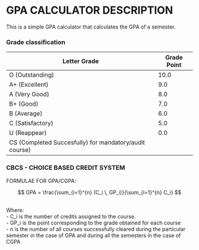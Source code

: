 # GPA CALCULATOR DESCRIPTION
This is a simple GPA calculator that calculates the GPA of a semester. <br>
### Grade classification <br>
| Letter Grade     | Grade Point |
|------------------|-------------|
| O (Outstanding)  | 10.0        |
| A+ (Excellent)   | 9.0         |
| A (Very Good)    | 8.0         |
| B+ (Good)        | 7.0         |
| B (Average)      | 6.0         |
| C (Satisfactory) | 5.0         |
| U (Reappear)     | 0.0         |
| CS (Completed Succesfully) for mandatory/audit course)|

### CBCS - CHOICE BASED CREDIT SYSTEM <br>
FORMULAE FOR GPA/CGPA:  <br>

$$
GPA = \frac{\sum_{i=1}^{n} (C_i \, GP_i)}{\sum_{i=1}^{n} C_i}
$$

<br>
Where: <br>
- C_i is the number of credits assigned to the course. <br>
- GP_i is the point corresponding to the grade obtained for each course  <br>
- n is the number of all courses successfully cleared during the particular semester in the case of GPA and during all the semesters in the case of CGPA <br>
 
